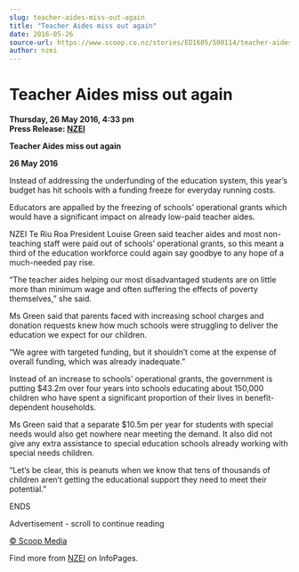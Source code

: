 ```yaml
---
slug: teacher-aides-miss-out-again
title: "Teacher Aides miss out again"
date: 2016-05-26
source-url: https://www.scoop.co.nz/stories/ED1605/S00114/teacher-aides-miss-out-again.htm
author: nzei
---
```

Teacher Aides miss out again
============================

**Thursday, 26 May 2016, 4:33 pm**  
**Press Release: [NZEI](https://info.scoop.co.nz/NZEI)**

  
**Teacher Aides miss out again**

**26 May 2016**

Instead of addressing the underfunding of the education system, this year’s budget has hit schools with a funding freeze for everyday running costs.

Educators are appalled by the freezing of schools’ operational grants which would have a significant impact on already low-paid teacher aides.

NZEI Te Riu Roa President Louise Green said teacher aides and most non-teaching staff were paid out of schools’ operational grants, so this meant a third of the education workforce could again say goodbye to any hope of a much-needed pay rise.

“The teacher aides helping our most disadvantaged students are on little more than minimum wage and often suffering the effects of poverty themselves,” she said.

Ms Green said that parents faced with increasing school charges and donation requests knew how much schools were struggling to deliver the education we expect for our children.

“We agree with targeted funding, but it shouldn’t come at the expense of overall funding, which was already inadequate.”

Instead of an increase to schools’ operational grants, the government is putting $43.2m over four years into schools educating about 150,000 children who have spent a significant proportion of their lives in benefit-dependent households.

Ms Green said that a separate $10.5m per year for students with special needs would also get nowhere near meeting the demand. It also did not give any extra assistance to special education schools already working with special needs children.

“Let’s be clear, this is peanuts when we know that tens of thousands of children aren’t getting the educational support they need to meet their potential.”

  
ENDS

Advertisement - scroll to continue reading





[© Scoop Media](http://www.scoop.co.nz/about/terms.html)

Find more from [NZEI](https://info.scoop.co.nz/NZEI) on InfoPages.